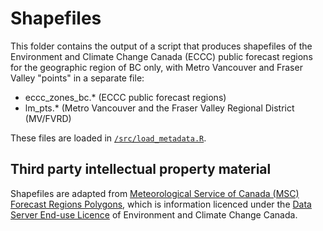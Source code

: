 # Shapefiles

This folder contains the output of a script that produces shapefiles of the Environment and Climate Change Canada (ECCC) public forecast regions for the geographic region of BC only, with Metro Vancouver and Fraser Valley "points" in a separate file:

- eccc_zones_bc.* (ECCC public forecast regions)
- lm_pts.* (Metro Vancouver and the Fraser Valley Regional District (MV/FVRD)

These files are loaded in [`/src/load_metadata.R`](/src/load_metadata.R).

## Third party intellectual property material

Shapefiles are adapted from [Meteorological Service of Canada (MSC) Forecast Regions Polygons](https://eccc-msc.github.io/open-data/msc-data/forecast-regions/readme_forecast-regions_en/), which is information licenced under the [Data Server End-use Licence](https://eccc-msc.github.io/open-data/licence/readme_en/) of Environment and Climate Change Canada. 

